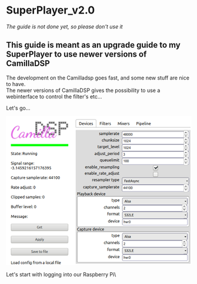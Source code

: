 # SuperPlayer_v2.0 
*The guide is not done yet, so please don't use it* 

## This guide is meant as an upgrade guide to my SuperPlayer to use newer versions of CamillaDSP

The development on the Camilladsp goes fast, and some new stuff are nice to have.\
The newer versions of CamillaDSP gives the possibility to use a webinterface to control the filter's etc...

Let's go...

![C_DSP Logo](/C_DSP.png)

Let's start with logging into our Raspberry Pi\



